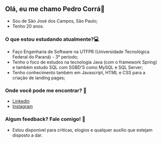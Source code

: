 ## Olá, eu me chamo Pedro Corrá👋

- Sou de São José dos Campos, São Paulo;
- Tenho 20 anos.

### O que estou estudando atualmente?:computer:
- Faço Engenharia de Software na UTFPR (Universidade Tecnológica Federal do Paraná) - 3° período;
- Tenho o foco de estudos na tecnologia Java (com o framework Spring) e também estudo SQL com SGBD'S como MySQL e SQL Server;
- Tenho conhecimento também em Javascript, HTML e CSS para a criação de landing pages;

### Onde você pode me encontrar? :floppy_disk:
- [Linkedin](https://www.linkedin.com/in/pedro-c-95b57212a/)
- [Instagram](https://www.instagram.com/corrazito/)

### Algum feedback? Fale comigo! :speech_balloon:
- Estou disponível para critícas, elogios e qualquer auxílio que estejam disposto a dar.

